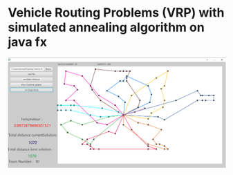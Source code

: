 # Vehicle Routing Problems (VRP) with simulated annealing algorithm on java fx
 
![alt text](https://raw.githubusercontent.com/ahmedbhm/Vehicle-Routing-Problems--VRP--with-simulated-annealing-algorithm-on-java-fx/main/screenshot.png?token=AGBZMDYL2LEASGMZXOC6KAK7SIMK6)
